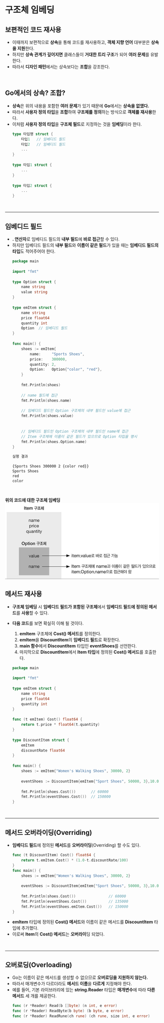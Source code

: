 # **구조체 임베딩**
## **보편적인 코드 재사용**
- 이때까지 보편적으로 **상속**을 통해 코드를 재사용하고, **객체 지향 언어** 대부분은 **상속을 지원**한다.
- 하지만 **상속 관계가 깊어지면** 클래스들이 **거대한 트리 구조**가 되어 **여러 문제**를 유발한다.
- 따라서 **디자인 패턴**에서는 상속보다는 **조합**을 강조한다.

<br>

## **Go에서의 상속? 조합?**
- **상속**은 위의 내용을 포함한 **여러 문제**가 있기 때문에 **Go**에서는 **상속을 없앴다.**
- 따라서 **사용자 정의 타입**을 **조합**하여 **구조체를 정의**하는 방식으로 **객체를 재사용**한다.
- 이처럼 **사용자 정의 타입**을 **구조체 필드**로 지정하는 것을 **임베딩**이라 한다.
    ~~~go
    type 타입명 struct {
        타입1   // 임베디드 필드
        타입2   // 임베디드 필드
        ...
    }

    type 타입1 struct {
        ...
    }

    type 타입2 struct {
        ...
    }
    ~~~

<br>

---
## **임베디드 필드**
- **. 연산자**로 임베디드 필드의 **내부 필드**에 **바로 접근**할 수 있다.
- 하지만 임베디드 필드의 **내부 필드**와 **이름이 같은 필드**가 있을 때는 **임베디드 필드의 타입**도 적어주어야 한다.
    ~~~go
    package main

    import "fmt"

    type Option struct {
        name string
        value string
    }

    type emItem struct {
        name string
        price float64
        quantity int
        Option	// 임베디드 필드
    }

    func main() {
        shoes := emItem{
            name:     "Sports Shoes",
            price:    300000,
            quantity: 2,
            Option:   Option{"color", "red"},
        }

        fmt.Println(shoes)

        // name 필드에 접근
        fmt.Println(shoes.name)

        // 임베디드 필드인 Option 구조체의 내부 필드인 value에 접근
        fmt.Println(shoes.value)


        // 임베디드 필드인 Option 구조체의 내부 필드인 name에 접근
        // Item 구조체에 이름이 같은 필드가 있으므로 Option 타입을 명시
        fmt.Println(shoes.Option.name)
    }
    ~~~
    ~~~
    실행 결과

    {Sports Shoes 300000 2 {color red}}
    Sports Shoes
    red
    color
    ~~~

<br>

**위의 코드에 대한 구조체 임베딩**
![Alt text](image.png)
<br>

## **메서드 재사용**
- **구조체 임베딩** 시 **임베디드 필드가 포함된 구조체**에서 **임베디드 필드에 정의된 메서드**를 **사용**할 수 있다. 

- **다음 코드**를 보면 확실히 이해 될 것이다.
    1. **emItem** 구조체에 **Cost() 메서드**를 정의한다.
    2. **emItem**을 **DiscountItem**의 **임베디드 필드**로 확장한다.
    3. **main 함수**에서 **DiscountItem** 타입인 **eventShoes**를 선언한다.
    4. 마지막으로 **DiscountItem**에서 **Item 타입**에 정의된 **Cost() 메서드**를 호출한다.

    ~~~go
    package main

    import "fmt"

    type emItem struct {
        name string
        price float64
        quantity int
    }

    func (t emItem) Cost() float64 {
        return t.price * float64(t.quantity)
    }

    type DiscountItem struct {
        emItem
        discountRate float64
    }

    func main() {
        shoes := emItem{"Women's Walking Shoes", 30000, 2}

        eventShoes := DiscountItem{emItem{"Sport Shoes", 50000, 3},10.00}

        fmt.Println(shoes.Cost())       // 60000
        fmt.Println(eventShoes.Cost())  // 150000
    }
    ~~~

<br>

---
## **메서드 오버라이딩**(Overriding)
- **임베디드 필드**에 정의된 **메서드**를 **오버라이딩**(Overriding) 할 수도 있다.
    ~~~go
    func (t DiscountItem) Cost() float64 {
        return t.emItem.Cost() * (1.0-t.discountRate/100)
    }
    func main() {
        shoes := emItem{"Women's Walking Shoes", 30000, 2}

        eventShoes := DiscountItem{emItem{"Sport Shoes", 50000, 3},10.00}

        fmt.Println(shoes.Cost())               // 60000
        fmt.Println(eventShoes.Cost())          // 135000
        fmt.Println(eventShoes.emItem.Cost())   // 150000
    }
    ~~~
- **emItem** 타입에 정의된 **Cost() 메서드**와 이름이 같은 메서드를 **DiscountItem** 타입에 추가했다.
- 이로써 **Item**의 **Cost() 메서드**는 **오버라이**딩 되었다.

<br>

---
## **오버로딩**(Overloading)
- Go는 이름이 같은 메서드를 생성할 수 없으므로 **오버로딩을 지원하지 않는다.**
- 따라서 매개변수가 다르더라도 **메서드 이름**을 **다르게** 지정해야 한다.
- 예를 들어, 기본 라이브러리에 있는 **string.Reader** 타입은 **매개변수**에 따라 **다른 메서드** 세 개를 제공한다. 
    ~~~go
    func (r *Reader) Read(b []byte) (n int, e error)
    func (r *Reader) ReadByte(b byte) (b byte, e error)
    func (r *Reader) ReadRune(ch rune) (ch rune, size int, e error)
    ~~~